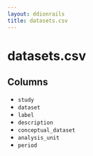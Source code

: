 ```yaml
---
layout: ddionrails
title: datasets.csv
---
```


datasets.csv
===========

Columns
-------

* `study`
* `dataset`
* `label`
* `description`
* `conceptual_dataset`
* `analysis_unit`
* `period`
